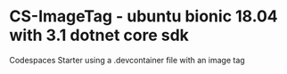 # CS-ImageTag - ubuntu bionic 18.04 with 3.1 dotnet core sdk

Codespaces Starter using a .devcontainer file with an image tag
